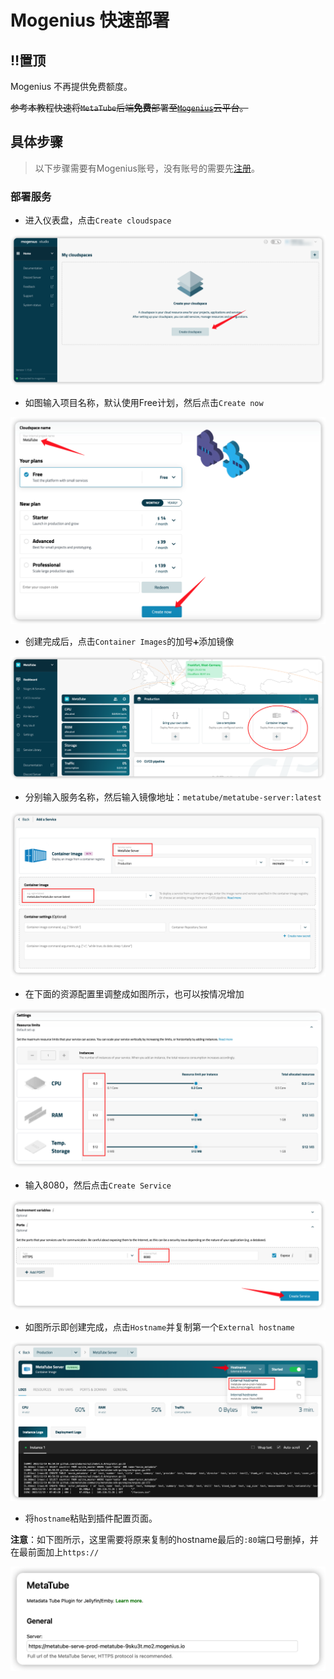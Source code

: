 # Mogenius 快速部署

## ‼️置顶

Mogenius 不再提供免费额度。

~~参考本教程快速将`MetaTube`后端**免费**部署至[`Mogenius`](https://mogenius.com/)云平台。~~

## 具体步骤

> 以下步骤需要有Mogenius账号，没有账号的需要先[注册](https://studio.mogenius.com/user/registration)。

### 部署服务

- 进入仪表盘，点击`Create cloudspace`

![create](./images/1.png)

- 如图输入项目名称，默认使用Free计划，然后点击`Create now`

![now](./images/2.png)

- 创建完成后，点击`Container Images`的加号`➕`添加镜像

![add](./images/3.png)

- 分别输入服务名称，然后输入镜像地址：`metatube/metatube-server:latest`

![name and images](./images/4.png)

- 在下面的资源配置里调整成如图所示，也可以按情况增加

![resources](./images/5.png)

- 输入8080，然后点击`Create Service`

![service](./images/6.png)

- 如图所示即创建完成，点击`Hostname`并复制第一个`External hostname`

![hostname](./images/7.png)

- 将`hostname`粘贴到插件配置页面。

**注意**：如下图所示，这里需要将原来复制的hostname最后的`:80`端口号删掉，并在最前面加上`https://`

![plugin](./images/8.png)
